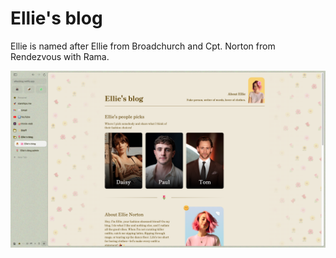 # Ellie's blog

Ellie is named after Ellie from Broadchurch and Cpt. Norton from Rendezvous with Rama.

![Website](./static/website.png)

